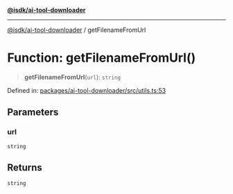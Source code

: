 [**@isdk/ai-tool-downloader**](../README.md)

***

[@isdk/ai-tool-downloader](../globals.md) / getFilenameFromUrl

# Function: getFilenameFromUrl()

> **getFilenameFromUrl**(`url`): `string`

Defined in: [packages/ai-tool-downloader/src/utils.ts:53](https://github.com/isdk/ai-tool-download.js/blob/09ce910da0a60480ec886fed5ae17c2c57345f16/src/utils.ts#L53)

## Parameters

### url

`string`

## Returns

`string`
